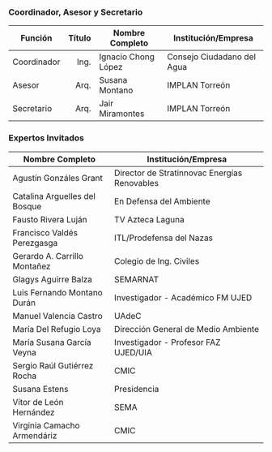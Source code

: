 
### Coordinador, Asesor y Secretario

Función     | Título | Nombre Completo          | Institución/Empresa
------------|-------:|--------------------------|---------------------
Coordinador |  Ing.  | Ignacio Chong López      | Consejo Ciudadano del Agua
Asesor      |  Arq.  | Susana Montano           | IMPLAN Torreón
Secretario  |  Arq.  | Jair Miramontes          | IMPLAN Torreón

### Expertos Invitados

Nombre Completo                  | Institución/Empresa              
---------------------------------|----------------------------------
Agustín Gonzáles Grant		     | Director de Stratinnovac Energías Renovables
Catalina Arguelles del Bosque    | En Defensa del Ambiente
Fausto Rivera Luján              | TV Azteca Laguna
Francisco Valdés Perezgasga      | ITL/Prodefensa del Nazas
Gerardo A. Carrillo Montañez     | Colegio de Ing. Civiles 
Glagys Aguirre Balza             | SEMARNAT
Luis Fernando Montano Durán      | Investigador - Académico FM UJED 
Manuel Valencia Castro           | UAdeC	
María Del Refugio Loya           | Dirección General de Medio Ambiente
María Susana García Veyna        | Investigador - Profesor FAZ UJED/UIA	
Sergio Raúl Gutiérrez Rocha      | CMIC
Susana Estens                    | Presidencia
Vítor de León Hernández          | SEMA
Virginia Camacho Armendáriz      | CMIC
